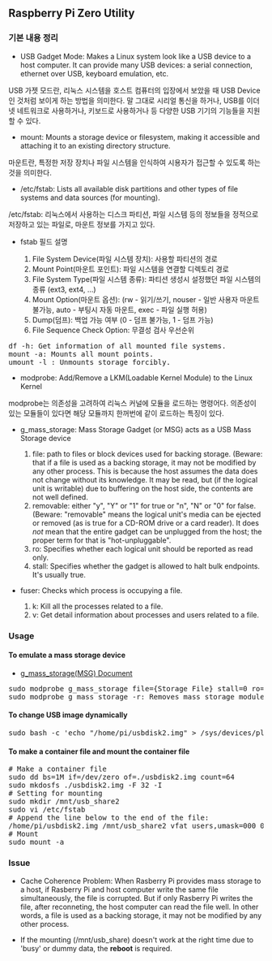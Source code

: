 ## Raspberry Pi Zero Utility

### 기본 내용 정리

* USB Gadget Mode: Makes a Linux system look like a USB device to a host computer. It can provide many USB devices: a serial connection, ethernet over USB, keyboard emulation, etc.

USB 가젯 모드란, 리눅스 시스템을 호스트 컴퓨터의 입장에서 보았을 때 USB Device인 것처럼 보이게 하는 방법을 의미한다. 말 그대로 시리얼 통신을 하거나, USB를 이더넷 네트워크로 사용하거나, 키보드로 사용하거나 등 다양한 USB 기기의 기능들을 지원할 수 있다.

* mount: Mounts a storage device or filesystem, making it accessible and attaching it to an existing directory structure.

마운트란, 특정한 저장 장치나 파일 시스템을 인식하여 시용자가 접근할 수 있도록 하는 것을 의미한다.

* /etc/fstab: Lists all available disk partitions and other types of file systems and data sources (for mounting).

/etc/fstab: 리눅스에서 사용하는 디스크 파티션, 파일 시스템 등의 정보들을 정적으로 저장하고 있는 파일로, 마운트 정보를 가지고 있다.

* fstab 필드 설명

  1) File System Device(파일 시스템 장치): 사용할 파티션의 경로
  2) Mount Point(마운트 포인트): 파일 시스템을 연결할 디렉토리 경로
  3) File System Type(파일 시스템 종류): 파티션 생성시 설정했던 파일 시스템의 종류 (ext3, ext4, ...)
  4) Mount Option(마운트 옵션): (rw - 읽기/쓰기, nouser - 일반 사용자 마운트 불가능, auto - 부팅시 자동 마운트, exec - 파일 실행 허용)
  5) Dump(덤프): 백업 가능 여부 (0 - 덤프 불가능, 1 - 덤프 가능)
  6) File Sequence Check Option: 무결성 검사 우선순위

<pre>
df -h: Get information of all mounted file systems.
mount -a: Mounts all mount points.
umount -l : Unmounts storage forcibly.
</pre>

* modprobe: Add/Remove a LKM(Loadable Kernel Module) to the Linux Kernel

modprobe는 의존성을 고려하여 리눅스 커널에 모듈을 로드하는 명령어다. 의존성이 있는 모듈들이 있다면 해당 모듈까지 한꺼번에 같이 로드하는 특징이 있다.

* g_mass_storage: Mass Storage Gadget (or MSG) acts as a USB Mass Storage device

  1) file: path to files or block devices used for backing storage. (Beware: that if a file is used as a backing storage, it may not be modified by any other process. This is because the host assumes the data does not change without its knowledge. It may be  read, but (if the logical unit is writable) due to buffering on the host side, the contents are not well defined.
  2) removable: either "y", "Y" or "1" for true or "n", "N" or "0" for false. (Beware: "removable" means the logical unit's media can be  ejected or removed (as is true for a CD-ROM drive or a card reader).  It does *not* mean that the entire gadget can be unplugged from the host; the proper term for that is "hot-unpluggable".
  3) ro: Specifies whether each logical unit should be reported as read only.
  4) stall: Specifies whether the gadget is allowed to halt bulk endpoints. It's usually true.

* fuser: Checks which process is occupying a file.

  1) k: Kill all the processes related to a file.
  2) v: Get detail information about processes and users related to a file.

### Usage

#### To emulate a mass storage device

* [g_mass_storage(MSG) Document](https://www.kernel.org/doc/Documentation/usb/mass-storage.txt)

<pre>
sudo modprobe g_mass_storage file={Storage File} stall=0 ro=0 removable=1
sudo modprobe g_mass_storage -r: Removes mass storage module
</pre>

#### To change USB image dynamically

<pre>
sudo bash -c 'echo "/home/pi/usbdisk2.img" > /sys/devices/platform/soc/20980000.usb/gadget/lun0/file'
</pre>

#### To make a container file and mount the container file

<pre>
# Make a container file
sudo dd bs=1M if=/dev/zero of=./usbdisk2.img count=64
sudo mkdosfs ./usbdisk2.img -F 32 -I
# Setting for mounting
sudo mkdir /mnt/usb_share2
sudo vi /etc/fstab
# Append the line below to the end of the file:
/home/pi/usbdisk2.img /mnt/usb_share2 vfat users,umask=000 0 2
# Mount
sudo mount -a
</pre>

### Issue

* Cache Coherence Problem: When Rasberry Pi provides mass storage to a host, if Rasberry Pi and host computer write the same file simultaneously, the file is corrupted. But if only Rasberry Pi writes the file, after reconneting, the host computer can read the file well. In other words, a file is used as a backing storage, it may not  be modified by any other process.

* If the mounting (/mnt/usb_share) doesn't work at the right time due to 'busy' or dummy data, the **reboot** is required.

